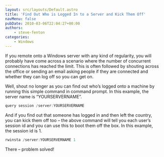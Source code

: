 ```yaml
---
layout: src/layouts/Default.astro
title: 'Find Out Who is Logged In to a Server and Kick Them Off'
navMenu: false
pubDate: 2010-03-06T22:04:27+00:00
authors:
    - steve-fenton
categories:
    - Windows
---
```


If you remote onto a Windows server with any kind of regularity, you will probably have come across a scenario where the number of concurrent connections has reached the limit. This is often followed by shouting across the office or sending an email asking people if they are connected and whether they can log off so you can get on.

Well, shout no longer as you can find out who’s logged onto a machine by running this simple command in command prompt. In this example, the server name is “YOURSERVERNAME”.

```powershell
query session /server:YOURSERVERNAME
```

And if you find out that someone has logged in and then left the country, you can kick them off too – the above command will tell you each user’s session id and you can use this to boot them off the box. In this example, the session id is 1.

```powershell
rwinsta /server:YOURSERVERNAME 1
```

There – problem solved!